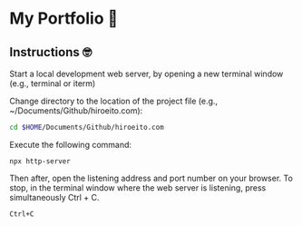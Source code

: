 # My Portfolio 🦄

## Instructions 🤓

Start a local development web server, by opening a new terminal window (e.g., terminal or iterm)

Change directory to the location of the project file (e.g., ~/Documents/Github/hiroeito.com):

```sh
cd $HOME/Documents/Github/hiroeito.com
```

Execute the following command:

```
npx http-server
```

Then after, open the listening address and port number on your browser.
To stop, in the terminal window where the web server is listening, press simultaneously Ctrl + C.

```
Ctrl+C
```